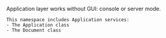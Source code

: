 Application layer works without GUI: console or server mode.

    This namespace includes Application services:
    - The Application class 
    - The Document class


